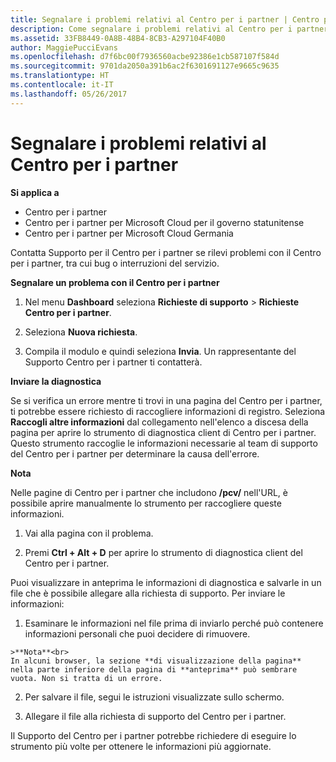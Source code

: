 ```yaml
---
title: Segnalare i problemi relativi al Centro per i partner | Centro per i partner
description: Come segnalare i problemi relativi al Centro per i partner e raccogliere informazioni di diagnostica per il nostro team di supporto.
ms.assetid: 33FB8449-0A8B-48B4-8CB3-A297104F40B0
author: MaggiePucciEvans
ms.openlocfilehash: d7f6bc00f7936560acbe92386e1cb587107f584d
ms.sourcegitcommit: 9701da2050a391b6ac2f6301691127e9665c9635
ms.translationtype: HT
ms.contentlocale: it-IT
ms.lasthandoff: 05/26/2017
---
```

# <a name="report-problems-with-partner-center"></a>Segnalare i problemi relativi al Centro per i partner

**Si applica a**

-  Centro per i partner
-  Centro per i partner per Microsoft Cloud per il governo statunitense
-  Centro per i partner per Microsoft Cloud Germania

Contatta Supporto per il Centro per i partner se rilevi problemi con il Centro per i partner, tra cui bug o interruzioni del servizio.

**Segnalare un problema con il Centro per i partner**

1.  Nel menu **Dashboard** seleziona **Richieste di supporto** &gt; **Richieste Centro per i partner**.

2.  Seleziona **Nuova richiesta**.

3.  Compila il modulo e quindi seleziona **Invia**. Un rappresentante del Supporto Centro per i partner ti contatterà.

**Inviare la diagnostica**

Se si verifica un errore mentre ti trovi in una pagina del Centro per i partner, ti potrebbe essere richiesto di raccogliere informazioni di registro. Seleziona **Raccogli altre informazioni** dal collegamento nell'elenco a discesa della pagina per aprire lo strumento di diagnostica client di Centro per i partner. Questo strumento raccoglie le informazioni necessarie al team di supporto del Centro per i partner per determinare la causa dell'errore. 

**Nota**

Nelle pagine di Centro per i partner che includono **/pcv/** nell'URL, è possibile aprire manualmente lo strumento per raccogliere queste informazioni.

1.    Vai alla pagina con il problema.

2.    Premi **Ctrl + Alt + D** per aprire lo strumento di diagnostica client del Centro per i partner.

Puoi visualizzare in anteprima le informazioni di diagnostica e salvarle in un file che è possibile allegare alla richiesta di supporto. Per inviare le informazioni:

1.    Esaminare le informazioni nel file prima di inviarlo perché può contenere informazioni personali che puoi decidere di rimuovere. 

    >**Nota**<br>
    In alcuni browser, la sezione **di visualizzazione della pagina** nella parte inferiore della pagina di **anteprima** può sembrare vuota. Non si tratta di un errore.

2.    Per salvare il file, segui le istruzioni visualizzate sullo schermo.

3.    Allegare il file alla richiesta di supporto del Centro per i partner.

Il Supporto del Centro per i partner potrebbe richiedere di eseguire lo strumento più volte per ottenere le informazioni più aggiornate.

